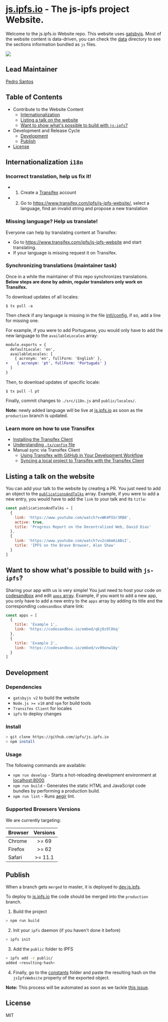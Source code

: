 # [js.ipfs.io](https://js.ipfs.io) - The js-ipfs project Website.

Welcome to the js.ipfs.io Website repo. This website uses [gatsbyjs](https://www.gatsbyjs.org/). Most of the website content is data-driven, you can check the [data](https://github.com/ipfs/js.ipfs.io/tree/master/src/shared/data) directory to see the sections information bundled as `js` files.

[![](https://ipfs.io/ipfs/QmRNFokLYeHZiSkXVCSmTKjbGAKCeP2pVZe5fbdvUWtsPL)](https://js.ipfs.io)

## Lead Maintainer

[Pedro Santos](https://github.com/PedroMiguelSS)

## Table of Contents

- Contribute to the Website Content
  - [Internationalization](#internationalization-i18n)
  - [Listing a talk on the website](#listing-a-talk-on-the-website)
  - [Want to show what's possible to build with `js-ipfs`?](#want-to-show-whats-possible-to-build-with-js-ipfs)
- Development and Release Cycle
  - [Development](#development)
  - [Publish](#publish)
- [License](#license)

## Internationalization `i18n`

### Incorrect translation, help us fix it!

- 1. Create a [Transifex](https://www.transifex.com/signup/?join_project=js-ipfs-website) account
- 2. Go to https://www.transifex.com/ipfs/js-ipfs-website/, select a language, find an invalid string and propose a new translation

### Missing language? Help us translate!

Everyone can help by translating content at Transifex:

- Go to https://www.transifex.com/ipfs/js-ipfs-website and start translating.
- If your language is missing request it on Transifex.


### Synchronizing translations (maintainer task)

Once in a while the maintainer of this repo synchronizes translations.  
**Below steps are done by admin, regular translators only work on Transifex.**

To download updates of all locales:
```console
$ tx pull -a
```

Then check if any language is missing in the file [intl/config](intl/config.js), if so, add a line for missing one. 

For example, if you were to add Portuguese, you would only have to add the new language to the `availableLocales` array:

```diff
module.exports = {
  defaultLocale: 'en',
  availableLocales: [
    { acronym: 'en', fullForm: 'English' },
+    { acronym: 'pt', fullForm: 'Português' }
  ]
}
```

Then, to download updates of specific locale:
```console
$ tx pull -l pt
```

Finally, commit changes to `./src/i18n.js` and `public/locales/`.

**Note:** newly added language will be live at [js.ipfs.io](https://js.ipfs.io/) as soon as the `production` branch is updated.

### Learn more on how to use Transifex

- [Installing the Transifex Client](https://docs.transifex.com/client/installing-the-client)
- [Understanding `.tx/config` file](https://docs.transifex.com/client/client-configuration#section-tx-config)
- Manual sync via Transifex Client
  - [Using Transifex with GitHub in Your Development Workflow](https://docs.transifex.com/integrations/github)
  - [Syncing a local project to Transifex with the Transifex Client](https://docs.transifex.com/integrations/github#section-using-the-client)

## Listing a talk on the website

You can add your talk to the website by creating a PR. You just need to add an object to the [`publicationsAndTalks`](https://github.com/ipfs/js.ipfs.io/blob/master/src/shared/data/publications-and-talks/index.js) array. Example, if you were to add a new entry, you would have to add the `link` to your talk and its `title`:

```js
const publicationsAndTalks = [
  {
    link: 'https://www.youtube.com/watch?v=WK4PIGr3RB8',
    active: true,
    title: 'Progress Report on the Decentralized Web, David Dias'
  },
  {
    link: 'https://www.youtube.com/watch?v=2cmbm6iABsI',
    title: 'IPFS on the Brave Browser, Alan Shaw'
  }
]
```

## Want to show what's possible to build with `js-ipfs`?

Sharing your app with us is very simple! You just need to host your code on [codesandbox](https://codesandbox.io/) and edit [`apps` array](https://github.com/ipfs/js.ipfs.io/blob/master/src/shared/data/what-you-can-build/index.js). Example, if you want to add a new app, you only have to add a new entry to the `apps` array by adding its title and the corresponding `codesandbox` share link:

```js
const apps = [
  {
    title: 'Example 1',
    link: 'https://codesandbox.io/embed/qkj8z9l8kq'
  },
  {
    title: 'Example 2',
    link: 'https://codesandbox.io/embed/vv99onw18y'
  }
]
```

## Development

### Dependencies

- `gatsbyjs v2` to build the website
- `Node.js >= v10` and `npm` for build tools
- `Transifex Client` for locales
- `ipfs` to deploy changes

### Install

```sh
> git clone https://github.com/ipfs/js.ipfs.io
> npm install
```

### Usage

The following commands are available:

- `npm run develop` - Starts a hot-reloading development environment at [localhost:8000](localhost:8000).
- `npm run build` - Generates the static HTML and JavaScript code bundles by performing a production build.
- `npm run lint` - Runs [aegir](https://github.com/ipfs/aegir) lint.

### Supported Browsers Versions

We are currently targeting:

| Browser       | Versions      |
| ------------- |:-------------:|
| Chrome        | >= 69         |
| Firefox       | >= 62         |
| Safari        | >= 11.1       |


## Publish

When a branch gets `merged` to master, it is deployed to [dev.js.ipfs](https://dev.js.ipfs.io/).

To deploy to [js.ipfs.io](https://js.ipfs.io/) the code should be merged into the `production` branch.

1. Build the project
```sh
> npm run build
```
2. Init your `ipfs` daemon (if you haven't done it before)
```sh
> ipfs init
```
3. Add the `public` folder to IPFS
```sh
> ipfs add -r public/
added <resulting-hash>
```
4. Finally, go to the [constants](https://github.com/ipfs/js.ipfs.io/tree/master/src/shared/constants) folder and paste the resulting hash on the `jsIpfsWebsite` property of the exported object.

**Note:** This process will be automated as soon as we tackle [this issue](https://github.com/ipfs/js.ipfs.io/issues/171).

## License

MIT
